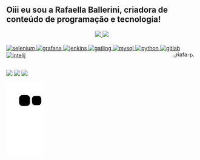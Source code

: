 ## Oiii eu sou a Rafaella Ballerini, criadora de conteúdo de programação e tecnologia!
<div align="center">
  <a href="https://github.com/gabrielhenriquemartins">
  <img height="180em" src="https://github-readme-stats.vercel.app/api?username=gabrielhenriquemartins&show_icons=true&theme=tokyonight&include_all_commits=true&count_private=true"/>
  <img height="180em" src="https://github-readme-stats.vercel.app/api/top-langs/?username=rafaballerini&layout=compact&langs_count=7&theme=tokyonight"/>
</div>
<div style="display: inline_block"><br>
  <img align="center" alt="selenium" height="30" width="40" src="https://cdn.jsdelivr.net/gh/devicons/devicon/icons/selenium/selenium-original.svg">
  <img align="center" alt="grafana" height="30" width="40" src="https://cdn.jsdelivr.net/gh/devicons/devicon/icons/grafana/grafana-original.svg">
  <img align="center" alt="jenkins" height="30" width="40" src="https://cdn.jsdelivr.net/gh/devicons/devicon/icons/jenkins/jenkins-original.svg">
  <img align="center" alt="gatling" height="30" width="40" src="https://cdn.jsdelivr.net/gh/devicons/devicon/icons/gatling/gatling-plain.svg">
  <img align="center" alt="mysql" height="30" width="40" src="https://cdn.jsdelivr.net/gh/devicons/devicon/icons/mysql/mysql-original.svg">
  <img align="center" alt="python" height="30" width="40" src="https://cdn.jsdelivr.net/gh/devicons/devicon/icons/python/python-original.svg">
  <img align="center" alt="gitlab" height="30" width="40" src="https://cdn.jsdelivr.net/gh/devicons/devicon/icons/gitlab/gitlab-original.svg">
  <img align="center" alt="intelij" height="30" width="40" src="https://cdn.jsdelivr.net/gh/devicons/devicon/icons/intellij/intellij-original.svg">
  <img align="right" alt="Rafa-pic" height="150" style="border-radius:50px;" src="https://media.discordapp.net/attachments/639956127056134178/890373478988013628/Publicacoes_Instagram_1_1.png?width=676&height=676">
</div>
  
  
##
 
<div> 
  <a href="https://www.linkedin.com/in/gabriel-henrique-martins-298b23189" target="_blank"><img src="https://img.shields.io/badge/-LinkedIn-%230077B5?style=for-the-badge&logo=linkedin&logoColor=white" target="_blank"></a>   
  <a href = "mailto:g167965@dac.unicamp.br"><img src="https://img.shields.io/badge/Gmail-D14836?style=for-the-badge&logo=gmail&logoColor=white" target="_blank"></a>
  <a href="https://instagram.com/biehenriq" target="_blank"><img src="https://img.shields.io/badge/-Instagram-%23E4405F?style=for-the-badge&logo=instagram&logoColor=white" target="_blank"></a> 
  
  ![Snake animation](https://github.com/gabrielhenriquemartins/gabrielhenriquemartins/blob/output/github-contribution-grid-snake.svg)
</div>
